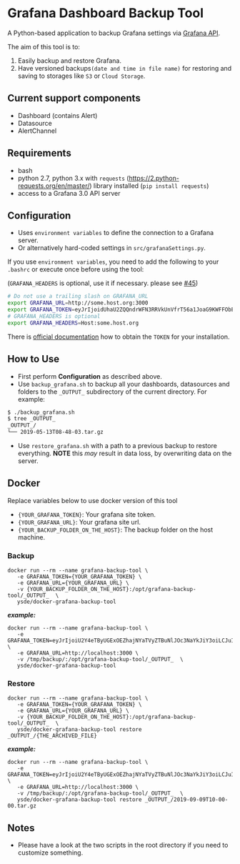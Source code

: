 # Grafana Dashboard Backup Tool

A Python-based application to backup Grafana settings via [Grafana API](http://docs.grafana.org/http_api/overview/).

The aim of this tool is to:
1. Easily backup and restore Grafana.
2. Have versioned backups`(date and time in file name)` for restoring and saving to storages like `S3` or `Cloud Storage`.

## Current support components
* Dashboard (contains Alert)
* Datasource
* AlertChannel

## Requirements
* bash
* python 2.7, python 3.x with `requests` (https://2.python-requests.org/en/master/) library installed (`pip install requests`)
* access to a Grafana 3.0 API server

## Configuration
* Uses `environment variables` to define the connection to a Grafana server.
* Or alternatively hard-coded settings in `src/grafanaSettings.py`.

If you use `environment variables`, you need to add the following to your `.bashrc` or execute once before using the tool:

(`GRAFANA_HEADERS` is optional, use it if necessary. please see [#45](https://github.com/ysde/grafana-backup-tool/issues/45))
```bash
# Do not use a trailing slash on GRAFANA_URL
export GRAFANA_URL=http://some.host.org:3000
export GRAFANA_TOKEN=eyJrIjoidUhaU2ZQQndrWFN3RRVkUnVfrT56a1JoaG9KWFFObEgiLCJuIjoiYWRtaW4iLCJpZCI6MX0=
# GRAFANA_HEADERS is optional
export GRAFANA_HEADERS=Host:some.host.org 
```

There is [official documentation](http://docs.grafana.org/http_api/auth/) how to obtain the `TOKEN` for your installation.

## How to Use
* First perform **Configuration** as described above.
* Use `backup_grafana.sh` to backup all your dashboards, datasources and folders to the `_OUTPUT_` subdirectory of the current directory.
 For example:
```bash
$ ./backup_grafana.sh
$ tree _OUTPUT_
_OUTPUT_/
└── 2019-05-13T08-48-03.tar.gz
```
* Use `restore_grafana.sh` with a path to a previous backup to restore everything. **NOTE** this *may* result in data loss, by overwriting data on the server.

## Docker
Replace variables below to use docker version of this tool
* `{YOUR_GRAFANA_TOKEN}`: Your grafana site token.
* `{YOUR_GRAFANA_URL}`: Your grafana site url.
* `{YOUR_BACKUP_FOLDER_ON_THE_HOST}`: The backup folder on the host machine.

### Backup

```
docker run --rm --name grafana-backup-tool \
   -e GRAFANA_TOKEN={YOUR_GRAFANA_TOKEN} \
   -e GRAFANA_URL={YOUR_GRAFANA_URL} \
   -v {YOUR_BACKUP_FOLDER_ON_THE_HOST}:/opt/grafana-backup-tool/_OUTPUT_  \
   ysde/docker-grafana-backup-tool
```

***example:***

```
docker run --rm --name grafana-backup-tool \
   -e GRAFANA_TOKEN=eyJrIjoiU2Y4eTByUGExOEZhajNYaTVyZTBuNlJOc3NaYkJiY3oiLCJuIjoiYWRtaW4iLCJpZCI6MX0= \
   -e GRAFANA_URL=http://localhost:3000 \
   -v /tmp/backup/:/opt/grafana-backup-tool/_OUTPUT_  \
   ysde/docker-grafana-backup-tool
```


### Restore

```
docker run --rm --name grafana-backup-tool \
   -e GRAFANA_TOKEN={YOUR_GRAFANA_TOKEN} \
   -e GRAFANA_URL={YOUR_GRAFANA_URL} \
   -v {YOUR_BACKUP_FOLDER_ON_THE_HOST}:/opt/grafana-backup-tool/_OUTPUT_  \
   ysde/docker-grafana-backup-tool restore _OUTPUT_/{THE_ARCHIVED_FILE}
```

***example:***

```
docker run --rm --name grafana-backup-tool \
   -e GRAFANA_TOKEN=eyJrIjoiU2Y4eTByUGExOEZhajNYaTVyZTBuNlJOc3NaYkJiY3oiLCJuIjoiYWRtaW4iLCJpZCI6MX0= \
   -e GRAFANA_URL=http://localhost:3000 \
   -v /tmp/backup/:/opt/grafana-backup-tool/_OUTPUT_  \
   ysde/docker-grafana-backup-tool restore _OUTPUT_/2019-09-09T10-00-00.tar.gz
```


## Notes
* Please have a look at the two scripts in the root directory if you need to customize something.
